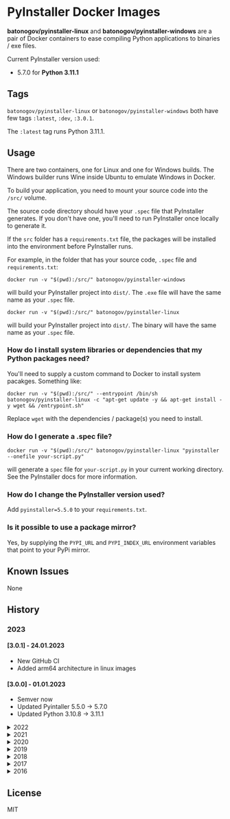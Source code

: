 # PyInstaller Docker Images

**batonogov/pyinstaller-linux** and **batonogov/pyinstaller-windows** are a pair of Docker containers to ease compiling Python applications to binaries / exe files.

Current PyInstaller version used:

- 5.7.0 for **Python 3.11.1**

## Tags

`batonogov/pyinstaller-linux` or `batonogov/pyinstaller-windows` both have few tags `:latest`, `:dev`, `:3.0.1`.

The `:latest` tag runs Python 3.11.1.

## Usage

There are two containers, one for Linux and one for Windows builds. The Windows builder runs Wine inside Ubuntu to emulate Windows in Docker.

To build your application, you need to mount your source code into the `/src/` volume.

The source code directory should have your `.spec` file that PyInstaller generates. If you don't have one, you'll need to run PyInstaller once locally to generate it.

If the `src` folder has a `requirements.txt` file, the packages will be installed into the environment before PyInstaller runs.

For example, in the folder that has your source code, `.spec` file and `requirements.txt`:

```console
docker run -v "$(pwd):/src/" batonogov/pyinstaller-windows
```

will build your PyInstaller project into `dist/`. The `.exe` file will have the same name as your `.spec` file.

```console
docker run -v "$(pwd):/src/" batonogov/pyinstaller-linux
```

will build your PyInstaller project into `dist/`. The binary will have the same name as your `.spec` file.

### How do I install system libraries or dependencies that my Python packages need?

You'll need to supply a custom command to Docker to install system pacakges. Something like:

```console
docker run -v "$(pwd):/src/" --entrypoint /bin/sh batonogov/pyinstaller-linux -c "apt-get update -y && apt-get install -y wget && /entrypoint.sh"
```

Replace `wget` with the dependencies / package(s) you need to install.

### How do I generate a .spec file?

`docker run -v "$(pwd):/src/" batonogov/pyinstaller-linux "pyinstaller --onefile your-script.py"`

will generate a `spec` file for `your-script.py` in your current working directory. See the PyInstaller docs for more information.

### How do I change the PyInstaller version used?

Add `pyinstaller=5.5.0` to your `requirements.txt`.

### Is it possible to use a package mirror?

Yes, by supplying the `PYPI_URL` and `PYPI_INDEX_URL` environment variables that point to your PyPi mirror.

## Known Issues

None

## History

### 2023

#### [3.0.1] - 24.01.2023

- New GitHub CI
- Added arm64 architecture in linux images

#### [3.0.0] - 01.01.2023

- Semver now
- Updated Pyintaller 5.5.0 -> 5.7.0
- Updated Python 3.10.8 -> 3.11.1

<details>
  <summary>2022</summary>

#### [2.9] - 2022-10-21

- Python is compiled from sources
- Updated GitHub Actions (testing the image before push)
- Removed OpenSSL
- Updated Python 3.10.6 -> 3.10.8
- Updated Pyintaller 5.3.0 -> 5.5.0
- Optimized Dockerfiles

#### [2.8] - 2022-08-11

- Updated OpenSSL 1.1.1p -> 1.1.1q
- Updated Pyinstaler 5.2.0 -> 5.3.0
- Updated Python 3.10.5 -> 3.10.6

#### [2.7] - 2022-07-10

- Updated Python 3.10.4 -> 3.10.5
- Updated OpenSSL 1.1.1o -> 1.1.1p
- Updated Pyinstaler 5.1.0 -> 5.2.0

#### [2.6] - 2022-05-18

- Updated Pyinstaler 4.10 -> 5.1.0
- Updated OpenSSL 1.1.1n -> 1.1.1o

#### [2.5] - 2022-04-15

- Updated Ubuntu 20.04 -> 22.04 for amd64
- Updated Python 3.10.1 -> 3.10.4
- Updated Pyinstaler 4.7.0 -> 4.10
- Updated OpenSSL 1.1.1m -> 1.1.1n

</details>

<details>
  <summary>2021</summary>

#### [2.4] - 2021-12-23

- Updated Python 3.10.0 -> 3.10.1
- Updated OpenSSL 1.1.1l -> 1.1.1m

#### [2.3] - 2021-11-14

- Updated Python 3.9.7 -> 3.10.0
- Updated Pyinstaler 4.5.1 -> 4.7.0

#### [2.2] - 2021-10-16

- Updated Ubuntu 12.04 -> 20.04 for amd64
- Updated openssl 1.0.2u -> 1.1.1l for amd64
- Deleted Python 2 Dockerfiles
- Deleted 32 bit Dockerfiles

#### [2.1] - 2021-09-24

- Updated Ubuntu 16.04 -> 20.04 for win64 and win32
- Updated PyInstaller 4.2 -> 4.5.1
- Updated Python 3.9.5 -> 3.9.7

#### [2.0] - 2021-03-11

- Drop support for Python 2.7
- Updated Python 3 to version 3.9
- Updated PyInstaller to version 4.2

</details>

<details>
  <summary>2020</summary>

#### [1.9] - 2020-01-14

- Added a 32bit package, thank you @danielguardicore
- Updated PyInstaller to version 3.6

</details>

<details>
  <summary>2019</summary>

#### [1.8] - 2019-01-15

- Build using an older version of glibc to improve compatibility, thank you @itouch5000
- Updated PyInstaller to version 3.4

</details>

<details>
  <summary>2018</summary>

#### [1.7] - 2018-10-02

Bumped Python version to 3.6 on Linux, thank you @itouch5000

</details>

<details>
  <summary>2017</summary>

#### [1.6] - 2017-11-06

Added Python 3.6 on Windows, thanks to @jameshilliard

#### [1.5] - 2017-09-29

Changed the default PyInstaller version to 3.3

#### [1.4] - 2017-01-26

Fixed bug with concatenated commands in entrypoint arguments, thanks to @alph4

#### [1.3] - 2017-01-23

Upgraded PyInstaller to version 3.2.1.
Thanks to @bmustiata for contributing:

- Custom PyPi URLs
- No longer need to supply a requirements.txt file if your project doesn't need it
- PyInstaller can be called directly, for e.g to generate a spec file

</details>

<details>
  <summary>2016</summary>

#### [1.2] - 2016-12-13

Added Python 3.5 on Windows, thanks (again) to @bmustiata

#### [1.1] - 2016-12-13

Added Python 3.4 on Windows, thanks to @bmustiata

#### [1.0] - 2016-08-26

First release, works.

</details>

## License

MIT
